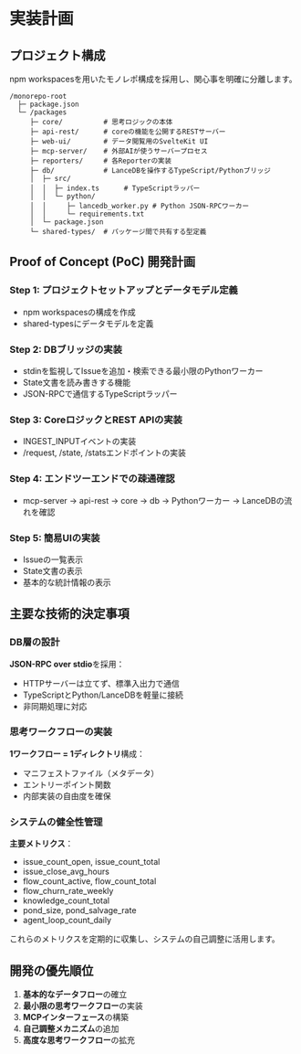 # 実装計画

## プロジェクト構成

npm workspacesを用いたモノレポ構成を採用し、関心事を明確に分離します。

```
/monorepo-root
  ├─ package.json
  └─ /packages
     ├─ core/          # 思考ロジックの本体
     ├─ api-rest/      # coreの機能を公開するRESTサーバー
     ├─ web-ui/        # データ閲覧用のSvelteKit UI
     ├─ mcp-server/    # 外部AIが使うサーバープロセス
     ├─ reporters/     # 各Reporterの実装
     ├─ db/            # LanceDBを操作するTypeScript/Pythonブリッジ
     │  ├─ src/
     │  │  ├─ index.ts      # TypeScriptラッパー
     │  │  └─ python/
     │  │     ├─ lancedb_worker.py # Python JSON-RPCワーカー
     │  │     └─ requirements.txt
     │  └─ package.json
     └─ shared-types/  # パッケージ間で共有する型定義
```

## Proof of Concept (PoC) 開発計画

### Step 1: プロジェクトセットアップとデータモデル定義
- npm workspacesの構成を作成
- shared-typesにデータモデルを定義

### Step 2: DBブリッジの実装
- stdinを監視してIssueを追加・検索できる最小限のPythonワーカー
- State文書を読み書きする機能
- JSON-RPCで通信するTypeScriptラッパー

### Step 3: CoreロジックとREST APIの実装
- INGEST_INPUTイベントの実装
- /request, /state, /statsエンドポイントの実装

### Step 4: エンドツーエンドでの疎通確認
- mcp-server → api-rest → core → db → Pythonワーカー → LanceDBの流れを確認

### Step 5: 簡易UIの実装
- Issueの一覧表示
- State文書の表示
- 基本的な統計情報の表示

## 主要な技術的決定事項

### DB層の設計

**JSON-RPC over stdio**を採用：
- HTTPサーバーは立てず、標準入出力で通信
- TypeScriptとPython/LanceDBを軽量に接続
- 非同期処理に対応

### 思考ワークフローの実装

**1ワークフロー = 1ディレクトリ**構成：
- マニフェストファイル（メタデータ）
- エントリーポイント関数
- 内部実装の自由度を確保

### システムの健全性管理

**主要メトリクス**：
- issue_count_open, issue_count_total
- issue_close_avg_hours
- flow_count_active, flow_count_total
- flow_churn_rate_weekly
- knowledge_count_total
- pond_size, pond_salvage_rate
- agent_loop_count_daily

これらのメトリクスを定期的に収集し、システムの自己調整に活用します。

## 開発の優先順位

1. **基本的なデータフロー**の確立
2. **最小限の思考ワークフロー**の実装
3. **MCPインターフェース**の構築
4. **自己調整メカニズム**の追加
5. **高度な思考ワークフロー**の拡充